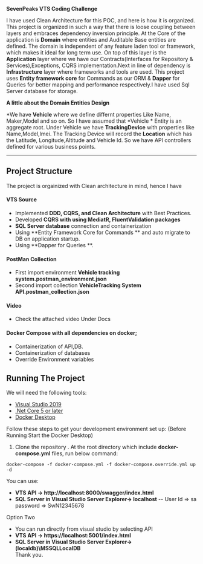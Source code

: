 **SevenPeaks VTS Coding Challenge**


I have used Clean Architecture for this POC, and here is how it is organized.
This project is organized in such a way that there is loose coupling between layers and embraces dependency inversion principle. At the Core of the application is **Domain** where entities and Auditable Base entities are defined. The domain is independent of any feature laden tool or framework, which makes it ideal for long term use. On top of this layer is the **Application** layer where we have our Contracts(Interfaces for Repository & Services),Exceptions, CQRS implementation.Next in line of dependency is **Infrastructure** layer where frameworks and tools are used. This project uses **Entity framework core** for Commands as our ORM & **Dapper** for Queries for better mapping and performance respectively.I have used Sql Server database for storage.

**A little about the Domain Entities Design**

*We have **Vehicle** where we define differnt properties Like Name, Maker,Model and so on. So I have assumed that *Vehicle * Entity is an aggregate root. Under Vehicle  we have  **TrackingDevice** with properties like Name,Model,Imei. The Tracking Device will record the **Location** which has the Latitude, Longitude,Altitude and Vehicle Id. So we have API controllers defined for various business points.

---

## Project Structure

The project is orgainized with Clean architecture in mind, hence I have 
#### VTS Source
* Implemented **DDD, CQRS, and Clean Architecture** with Best Practices.
* Developed **CQRS with using MediatR, FluentValidation  packages**
* **SQL Server database** connection and containerization
* Using **Entity Framework Core for Commands ** and auto migrate to DB on application startup.
* Using **Dapper for Queries **.
#### PostMan Collection
* First import environment **Vehicle tracking system.postman_environment.json**
* Second import collection **VehicleTracking System API.postman_collection.json**
#### Video
* Check the attached video Under Docs

#### Docker Compose  with all dependencies on docker;
* Containerization of API,DB.
* Containerization of databases
* Override Environment variables

## Running The Project
We will need the following tools:

* [Visual Studio 2019](https://visualstudio.microsoft.com/downloads/)
* [.Net Core 5 or later](https://dotnet.microsoft.com/download/dotnet-core/5)
* [Docker Desktop](https://www.docker.com/products/docker-desktop)

Follow these steps to get your development environment set up: (Before Running Start the Docker Desktop)
1. Clone the repository
. At the root directory which include **docker-compose.yml** files, run below command:
```
docker-compose -f docker-compose.yml -f docker-compose.override.yml up -d
```


 You can use:

* **VTS API -> http://localhost:8000/swagger/index.html**
* **SQL Server in Visual Studio Server Explorer-> localhost**   -- User Id => sa password => SwN12345678
 
Option Two
 * You can run directly from visual studio by selecting API
* **VTS API -> https://localhost:5001/index.html**
* **SQL Server in Visual Studio Server Explorer-> (localdb)\MSSQLLocalDB**   
Thank you.


